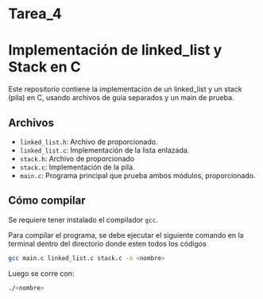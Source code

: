 # Tarea_4
# Implementación de linked_list y Stack en C

Este repositorio contiene la implementación de un linked_list y un stack (pila) en C, usando archivos de guía separados y un main de prueba.

## Archivos

- `linked_list.h`: Archivo de proporcionado.
- `linked_list.c`: Implementación de la lista enlazada.
- `stack.h`: Archivo de proporcionado
- `stack.c`: Implementación de la pila.
- `main.c`: Programa principal que prueba ambos módulos, proporcionado.

## Cómo compilar

Se requiere tener instalado el compilador `gcc`.

Para compilar el programa, se debe ejecutar el siguiente comando en la terminal dentro del directorio donde esten todos los códigos

```bash
gcc main.c linked_list.c stack.c -o <nombre>
```
Luego se corre con:
```bash
./<nombre>
